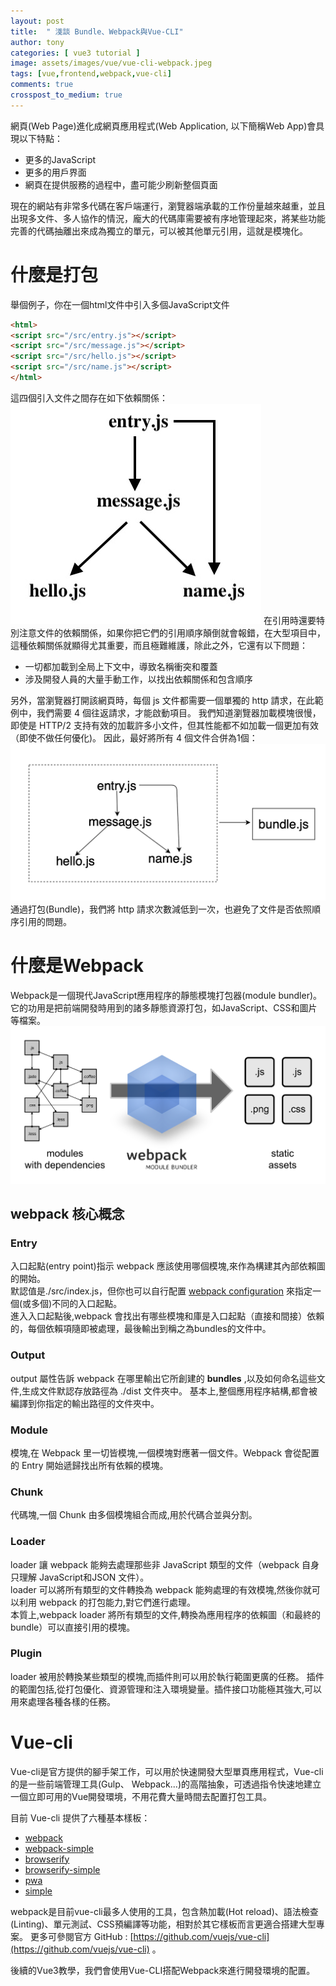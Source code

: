 ```yaml
---
layout: post
title:  " 淺談 Bundle、Webpack與Vue-CLI"
author: tony
categories: [ vue3 tutorial ]
image: assets/images/vue/vue-cli-webpack.jpeg
tags: [vue,frontend,webpack,vue-cli]
comments: true
crosspost_to_medium: true
---
```

網頁(Web Page)進化成網頁應用程式(Web Application, 以下簡稱Web App)會具現以下特點：
- 更多的JavaScript
- 更多的用戶界面
- 網頁在提供服務的過程中，盡可能少刷新整個頁面

現在的網站有非常多代碼在客戶端運行，瀏覽器端承載的工作份量越來越重，並且出現多文件、多人協作的情況，龐大的代碼庫需要被有序地管理起來，將某些功能完善的代碼抽離出來成為獨立的單元，可以被其他單元引用，這就是模塊化。

# 什麼是打包
舉個例子，你在一個html文件中引入多個JavaScript文件
```html
<html>
<script src="/src/entry.js"></script>
<script src="/src/message.js"></script>
<script src="/src/hello.js"></script>
<script src="/src/name.js"></script>
</html>
```
這四個引入文件之間存在如下依賴關係：  
![import-dependancy](../../assets/images/vue/import-dependency.jpg)
在引用時還要特別注意文件的依賴關係，如果你把它們的引用順序顛倒就會報錯，在大型項目中，這種依賴關係就顯得尤其重要，而且極難維護，除此之外，它還有以下問題：
- 一切都加載到全局上下文中，導致名稱衝突和覆蓋
- 涉及開發人員的大量手動工作，以找出依賴關係和包含順序

另外，當瀏覽器打開該網頁時，每個 js 文件都需要一個單獨的 http 請求，在此範例中，我們需要 4 個往返請求，才能啟動項目。
我們知道瀏覽器加載模塊很慢，即使是 HTTP/2 支持有效的加載許多小文件，但其性能都不如加載一個更加有效（即使不做任何優化)。
因此，最好將所有 4 個文件合併為1個：  
![after-bundle](../../assets/images/vue/after-bundle.jpg)
通過打包(Bundle)，我們將 http 請求次數減低到一次，也避免了文件是否依照順序引用的問題。

# 什麼是Webpack
Webpack是一個現代JavaScript應用程序的靜態模塊打包器(module bundler)。它的功用是把前端開發時用到的諸多靜態資源打包，如JavaScript、CSS和圖片等檔案。  
![webpack-flow](../../assets/images/vue/webpack-flow.png)

## webpack 核心概念
### Entry 
入口起點(entry point)指示 webpack 應該使用哪個模塊,來作為構建其內部依賴圖的開始。  
默認值是./src/index.js，但你也可以自行配置 [webpack configuration](https://webpack.docschina.org/configuration) 來指定一個(或多個)不同的入口起點。  
進入入口起點後,webpack 會找出有哪些模塊和庫是入口起點（直接和間接）依賴的，每個依賴項隨即被處理，最後輸出到稱之為bundles的文件中。  
### Output 
output 屬性告訴 webpack 在哪里輸出它所創建的 __bundles__ ,以及如何命名這些文件,生成文件默認存放路徑為 ./dist 文件夾中。
基本上,整個應用程序結構,都會被編譯到你指定的輸出路徑的文件夾中。
### Module 
模塊,在 Webpack 里一切皆模塊,一個模塊對應著一個文件。Webpack 會從配置的 Entry 開始遞歸找出所有依賴的模塊。
### Chunk 
代碼塊,一個 Chunk 由多個模塊組合而成,用於代碼合並與分割。
### Loader 
loader 讓 webpack 能夠去處理那些非 JavaScript 類型的文件（webpack 自身只理解 JavaScript和JSON 文件）。  
loader 可以將所有類型的文件轉換為 webpack 能夠處理的有效模塊,然後你就可以利用 webpack 的打包能力,對它們進行處理。  
本質上,webpack loader 將所有類型的文件,轉換為應用程序的依賴圖（和最終的 bundle）可以直接引用的模塊。  
### Plugin 
loader 被用於轉換某些類型的模塊,而插件則可以用於執行範圍更廣的任務。
插件的範圍包括,從打包優化、資源管理和注入環境變量。插件接口功能極其強大,可以用來處理各種各樣的任務。

# Vue-cli
Vue-cli是官方提供的腳手架工作，可以用於快速開發大型單頁應用程式，Vue-cli的是一些前端管理工具(Gulp、 Webpack...)的高階抽象，可透過指令快速地建立一個立即可用的Vue開發環境，不用花費大量時間去配置打包工具。

目前 Vue-cli 提供了六種基本樣板：
- [webpack](https://github.com/vuejs-templates/webpack)
- [webpack-simple](https://github.com/vuejs-templates/webpack-simple)
- [browserify](https://github.com/vuejs-templates/browserify)
- [browserify-simple](https://github.com/vuejs-templates/browserify-simple)
- [pwa](https://github.com/vuejs-templates/pwa)
- [simple](https://github.com/vuejs-templates/simple)

webpack是目前vue-cli最多人使用的工具，包含熱加載(Hot reload)、語法檢查(Linting)、單元測試、CSS預編譯等功能，相對於其它樣板而言更適合搭建大型專案。
更多可參閱官方 GitHub : [https://github.com/vuejs/vue-cli](https://github.com/vuejs/vue-cli) 。

後續的Vue3教學，我們會使用Vue-CLI搭配Webpack來進行開發環境的配置。
